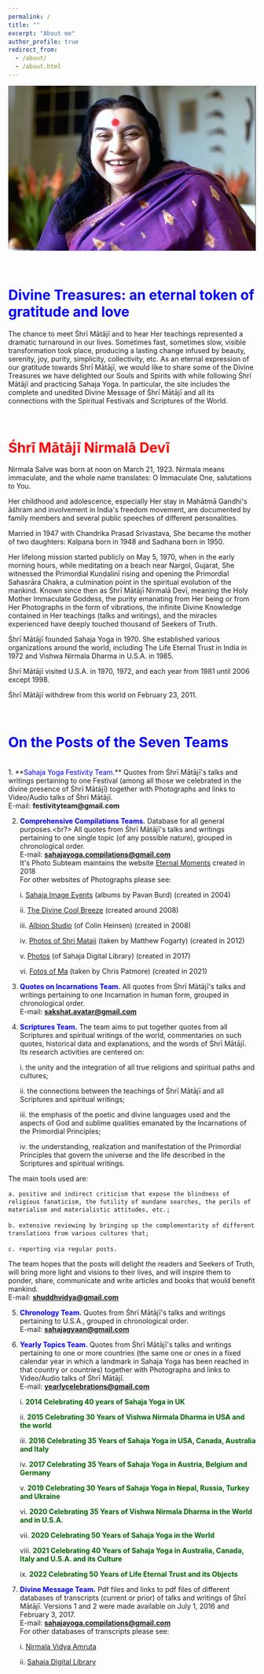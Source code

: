 ```yaml
---
permalink: /
title: ""
excerpt: "About me"
author_profile: true
redirect_from: 
  - /about/
  - /about.html
---
```


![PICTURE 1](/images/HHShriMatajiNirmalDevi.jpg)

<br>

**<font color="blue">Divine Treasures: an eternal token of gratitude and love</font>**
======

The chance to meet Śhrī Mātājī and to hear Her teachings represented a dramatic turnaround in our lives. Sometimes fast, sometimes slow, visible transformation took place, producing a lasting change infused by beauty, serenity, joy, purity, simplicity, collectivity, etc. As an eternal expression of our gratitude towards Śhrī Mātājī, we would like to share some of the Divine Treasures we have delighted our Souls and Spirits with while following Śhrī Mātājī and practicing Sahaja Yoga. In particular, the site includes the complete and unedited Divine Message of Śhrī Mātājī and all its connections with the Spiritual Festivals and Scriptures of the World.

<br>


**<font color="red">Śhrī Mātājī Nirmalā Devī</font>**
======

Nirmala Salve was born at noon on March 21, 1923. Nirmala means immaculate, and the whole name translates: O Immaculate One, salutations to You.

Her childhood and adolescence, especially Her stay in Mahātmā Gandhi's āśhram and involvement in India's freedom movement, are documented by family members and several public speeches of different personalities. 

Married in 1947 with Chandrika Prasad Srivastava, She became the mother of two daughters: Kalpana born in 1948 and Sadhana born in 1950. 

Her lifelong mission started publicly on May 5, 1970, when in the early morning hours, while meditating on a beach near Nargol, Gujarat, She witnessed the Primordial Kuṇḍalinī rising and opening the Primordial Sahasrāra Chakra, a culmination point in the spiritual evolution of the mankind. Known since then as Śhrī Mātājī Nirmalā Devī, meaning the Holy Mother Immaculate Goddess, the purity emanating from Her being or from Her Photographs in the form of vibrations, the infinite Divine Knowledge contained in Her teachings (talks and writings), and the miracles experienced have deeply touched thousand of Seekers of Truth. 

Śhrī Mātājī founded Sahaja Yoga in 1970. She established various organizations around the world, including The Life Eternal Trust in India in 1972 and Vishwa Nirmala Dharma in U.S.A. in 1985. 

Śhrī Mātājī visited U.S.A. in 1970, 1972, and each year from 1981 until 2006 except 1998. 

Śhrī Mātājī withdrew from this world on February 23, 2011.

<br>

**<font color="blue">On the Posts of the Seven Teams</font>**
======

<br>
1. **<font color="blue">Sahaja Yoga Festivity Team.</font>** Quotes from Śhrī Mātājī's talks and writings pertaining to one Festival (among all those we celebrated in the divine presence of Śhrī Mātājī) together with Photographs and links to Video/Audio talks of Śhrī Mātājī.<br>
E-mail: <b>festivityteam@gmail.com</b>

2. **<font color="blue">Comprehensive Compilations Teams.</font>** Database for all general purposes.<br?>
All quotes from Śhrī Mātājī's talks and writings pertaining to one single topic (of any possible nature), grouped in chronological order.<br>
E-mail: <b>sahajayoga.compilations@gmail.com</b><br>
It's Photo Subteam maintains the website <a href="https://eternalmoments.smugmug.com/"> Eternal Moments</a> created in 2018<br>
For other websites of Photographs please see:

    i. <a href="https://imageevent.com/sahaja"> Sahaja Image Events</a> (albums by Pavan Burd) (created in 2004)

    ii. <a href="https://www.divinecoolbreeze.org/PHOTOGRAPHS/"> The Divine Cool Breeze</a> (created around 2008)

    iii. <a href="https://www.flickr.com/photos/colinheinsenalbionstudio/albums"> Albion Studio</a> (of Colin Heinsen) (created in 2008)

    iv. <a href="https://www.flickr.com/people/74539343@N05/"> Photos of Shri Mataji</a> (taken by Matthew Fogarty) (created in 2012)

    v. <a href="https://library.sahajaworld.org/photos"> Photos</a> (of Sahaja Digital Library) (created in 2017)
    
    vi. <a href="https://www.instagram.com/fotosofma/"> Fotos of Ma</a> (taken by Chris Patmore) (created in 2021)

3. **<font color="blue">Quotes on Incarnations Team.</font>** All quotes from Śhrī Mātājī's talks and writings pertaining to one Incarnation in human form, grouped in chronological order.<br> 
E-mail: <b>sakshat.avatar@gmail.com</b>

4. **<font color="blue">Scriptures Team.</font>** The team aims to put together quotes from all Scriptures and spiritual writings of the world, commentaries on such quotes, historical data and explanations, and the words of Śhrī Mātājī.<br>
Its research activities are centered on:

    i. the unity and the integration of all true religions and spiritual paths and cultures;

    ii. the connections between the teachings of Śhrī Mātājī and all Scriptures and spiritual writings;

    iii. the emphasis of the poetic and divine languages used and the aspects of God and sublime qualities emanated by the Incarnations of the Primordial Principles;

    iv. the understanding, realization and manifestation of the Primordial Principles that govern the universe and the life described in the Scriptures and spiritual writings.

The main tools used are:

    a. positive and indirect criticism that expose the blindness of religious fanaticism, the futility of mundane searches, the perils of materialism and materialistic attitudes, etc.;

    b. extensive reviewing by bringing up the complementarity of different translations from various cultures that;

    c. reporting via regular posts. 

The team hopes that the posts will delight the readers and Seekers of Truth, will bring more light and visions to their lives, and will inspire them to ponder, share, communicate and write articles and books that would benefit mankind.<br>
E-mail: <b>shuddhvidya@gmail.com</b>

5. **<font color="blue">Chronology Team.</font>** Quotes from Śhrī Mātājī's talks and writings pertaining to U.S.A., grouped in chronological order. <br>
E-mail: <b>sahajagyaan@gmail.com</b>

6. **<font color="blue">Yearly Topics Team.</font>** Quotes from Śhrī Mātājī's talks and writings pertaining to one or more countries (the same one or ones in a fixed calendar year in which a landmark in Sahaja Yoga has been reached in that  country or countries) together with Photographs and links to Video/Audio talks of Śhrī Mātājī.<br>
E-mail: <b>yearlycelebrations@gmail.com</b>

    i. **<font color="DarkGreen">2014 Celebrating 40 years of Sahaja Yoga in UK</font>**

    ii. **<font color="DarkGreen">2015 Celebrating 30 Years of Vishwa Nirmala Dharma in USA and the world</font>**

    iii. **<font color="DarkGreen">2016 Celebrating 35 Years of Sahaja Yoga in USA, Canada, Australia and Italy</font>**

    iv. **<font color="DarkGreen">2017 Celebrating 35 Years of Sahaja Yoga in Austria, Belgium and Germany</font>**

    v. **<font color="DarkGreen">2019 Celebrating 30 Years of Sahaja Yoga in Nepal, Russia, Turkey and Ukraine</font>**

    vi. **<font color="DarkGreen">2020 Celebrating 35 Years of Vishwa Nirmala Dharma in the World and in U.S.A.</font>**

    vii. **<font color="DarkGreen">2020 Celebrating 50 Years of Sahaja Yoga in the World</font>**

    viii. **<font color="DarkGreen">2021 Celebrating 40 Years of Sahaja Yoga in Australia, Canada, Italy and U.S.A. and its Culture</font>**

    ix. **<font color="DarkGreen">2022 Celebrating 50 Years of Life Eternal Trust and its Objects</font>**


7. **<font color="blue">Divine Message Team.</font>** Pdf files and links to pdf files of different databases of transcripts (current or prior) of talks and writings of Śhrī Mātājī. Versions 1 and 2 were made available on July 1, 2016 and February 3, 2017.<br>
E-mail: <b>sahajayoga.compilations@gmail.com</b><br>
For other databases of transcripts please see:


    i. <a href="https://www.amruta.org/transcripts-and-translations/"> Nirmala Vidya Amruta</a>

    ii. <a href="https://library.sahajaworld.org/"> Sahaja Digital Library</a>